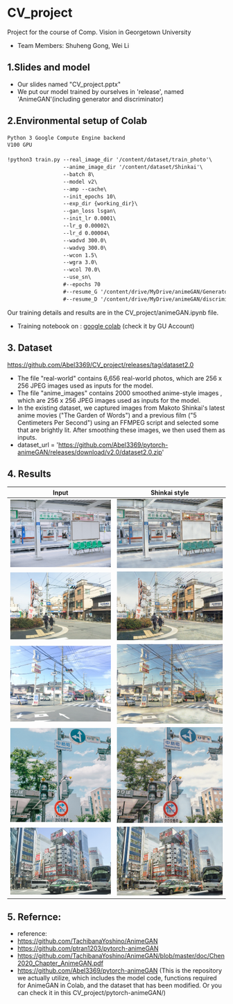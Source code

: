 # CV_project
Project for the course of Comp. Vision in Georgetown University
- Team Members: Shuheng Gong, Wei Li


## 1.Slides and model
- Our slides named "CV_project.pptx"
- We put our model trained by ourselves in 'release', named 'AnimeGAN'(including generator and discriminator)


## 2.Environmental setup of Colab
```xml
Python 3 Google Compute Engine backend
V100 GPU

!python3 train.py --real_image_dir '/content/dataset/train_photo'\
                  --anime_image_dir '/content/dataset/Shinkai'\
                  --batch 8\
                  --model v2\
                  --amp --cache\
                  --init_epochs 10\
                  --exp_dir {working_dir}\
                  --gan_loss lsgan\
                  --init_lr 0.0001\
                  --lr_g 0.00002\
                  --lr_d 0.00004\
                  --wadvd 300.0\
                  --wadvg 300.0\
                  --wcon 1.5\
                  --wgra 3.0\
                  --wcol 70.0\
                  --use_sn\
                  #--epochs 70
                  #--resume_G '/content/drive/MyDrive/animeGAN/GeneratorV2_train_photo_Shinkai.pt'\
                  #--resume_D '/content/drive/MyDrive/animeGAN/discriminator_train_photo_Shinkai.pt'\
```
Our training details and results are in the CV_project/animeGAN.ipynb file.
- Training notebook on : [google colab](https://colab.research.google.com/drive/1Jk11AZO-pmQRfcGF3t-D3aLqSV9KZVq9#scrollTo=cn88CEIiHWE3) (check it by GU Account)

## 3. Dataset
https://github.com/Abel3369/CV_project/releases/tag/dataset2.0
- The file "real-world" contains 6,656 real-world photos, which are 256 x 256 JPEG images used as inputs for the model.
- The file "anime_images" contains 2000 smoothed anime-style images , which are 256 x 256 JPEG images used as inputs for the model.
- In the existing dataset, we captured images from Makoto Shinkai's latest anime movies ("The Garden of Words") and a previous film ("5 Centimeters Per Second") using an FFMPEG script and selected some that are brightly lit. After smoothing these images, we then used them as inputs.
- dataset_url = 'https://github.com/Abel3369/pytorch-animeGAN/releases/download/v2.0/dataset2.0.zip'

## 4. Results
| Input | Shinkai style |
|--|--|
|![](./examples/input/1.jpg)|![](./examples/output/1.jpg)|
|![](./examples/input/2.jpg)|![](./examples/output/2.jpg)|
|![](./examples/input/3.jpg)|![](./examples/output/3.jpg)|
|![](./examples/input/4.jpg)|![](./examples/output/4.jpg)|
|![](./examples/input/5.jpg)|![](./examples/output/5.jpg)|

## 5. Refernce:
- reference:
- https://github.com/TachibanaYoshino/AnimeGAN
- https://github.com/ptran1203/pytorch-animeGAN
- https://github.com/TachibanaYoshino/AnimeGAN/blob/master/doc/Chen2020_Chapter_AnimeGAN.pdf
- https://github.com/Abel3369/pytorch-animeGAN (This is the repository we actually utilize, which includes the model code, functions required for AnimeGAN in Colab, and the dataset that has been modified. Or you can check it in this CV_project/pytorch-animeGAN/)
